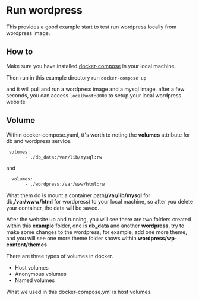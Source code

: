 # Run wordpress
This provides a good example start to test run wordpress locally from wordpress image.

## How to

Make sure you have installed [docker-compose](https://docs.docker.com/compose/install/) in your local machine.

Then run in this example directory run
```docker-compose up```

and it will pull and run a wordpress image and a mysql image, after a few seconds, you can access 
```localhost:8000``` to setup your local wordpress website

## Volume

Within docker-compose.yaml, tt's worth to noting the **volumes** attribute for db and wordpress service.
```
 volumes:
       - ./db_data:/var/lib/mysql:rw      
```
and
```
  volumes: 
       - ./wordpress:/var/www/html:rw
```

What them do is mount a container path(**/var/lib/mysql** for db,**/var/www/html** for wordpress) to your local machine, so after you delete your container, the data will be saved.

After the website up and running, you will see there are two folders created within this **example** folder, one is **db_data** and another **wordpress**, try to make some changes to the wordpress, for example, add one more theme, and you will see one more theme folder shows within **wordpress/wp-content/themes**

There are three types of volumes in docker.
- Host volumes
- Anonymous volumes
- Named volumes

What we used in this docker-compose.yml is host volumes.



